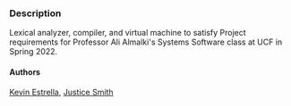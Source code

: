### Description

Lexical analyzer, compiler, and virtual machine to satisfy Project requirements for Professor Ali Almalki's Systems Software class at UCF in Spring 2022.

#### Authors
[Kevin Estrella](https://github.com/Kstrella), [Justice Smith](https://github.com/jcode94)
